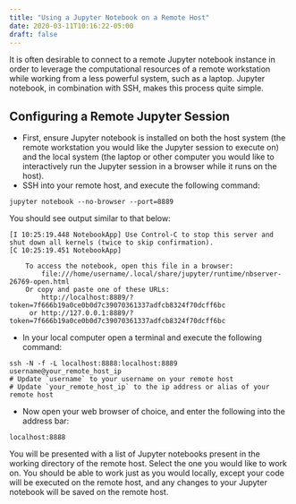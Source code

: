 ```yaml
---
title: "Using a Jupyter Notebook on a Remote Host"
date: 2020-03-11T10:16:22-05:00
draft: false 
---
```


It is often desirable to connect to a remote Jupyter notebook instance in order to leverage the computational resources of a remote workstation while working from a less powerful system, such as a laptop. Jupyter notebook, in combination with SSH, makes this process quite simple.

Configuring a Remote Jupyter Session
--------
- First, ensure Jupyter notebook is installed on both the host system (the remote workstation you would like the Jupyter session to execute on) and the local system (the laptop or other computer you would like to interactively run the Jupyter session in a browser while it runs on the host).
- SSH into your remote host, and execute the following command:
```
jupyter notebook --no-browser --port=8889
```
You should see output similar to that below:
```
[I 10:25:19.448 NotebookApp] Use Control-C to stop this server and shut down all kernels (twice to skip confirmation).
[C 10:25:19.451 NotebookApp] 
    
    To access the notebook, open this file in a browser:
        file:///home/username/.local/share/jupyter/runtime/nbserver-26769-open.html
    Or copy and paste one of these URLs:
        http://localhost:8889/?token=7f666b19a0ce0b0d7c39070361337adfcb8324f70dcff6bc
     or http://127.0.0.1:8889/?token=7f666b19a0ce0b0d7c39070361337adfcb8324f70dcff6bc
```
- In your local computer open a terminal and execute the following command:
```
ssh -N -f -L localhost:8888:localhost:8889 username@your_remote_host_ip
# Update `username` to your username on your remote host
# Update `your_remote_host_ip` to the ip address or alias of your remote host
```
- Now open your web browser of choice, and enter the following into the address bar:
```
localhost:8888
```
You will be presented with a list of Jupyter notebooks present in the working directory of the remote host. Select the one you would like to work on. You should be able to work just as you would locally, except your code will be executed on the remote host, and any changes to your Jupyter notebook will be saved on the remote host.


